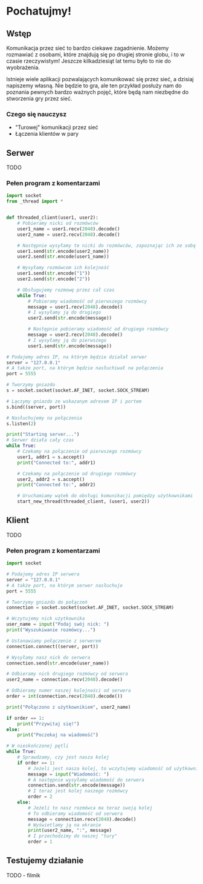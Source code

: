 # Pochatujmy!

## Wstęp

Komunikacja przez sieć to bardzo ciekawe zagadnienie. Możemy rozmawiać z osobami, które znajdują się po drugiej stronie globu, i to w czasie rzeczywistym! Jeszcze kilkadziesiąt lat temu było to nie do wyobrażenia.

Istnieje wiele aplikacji pozwalających komunikować się przez sieć, a dzisiaj napiszemy własną. Nie będzie to gra, ale ten przykład posłuży nam do poznania pewnych bardzo ważnych pojęć, które będą nam niezbędne do stworzenia gry przez sieć.

### Czego się nauczysz

* "Turowej" komunikacji przez sieć
* Łączenia klientów w pary

## Serwer

TODO

### Pełen program z komentarzami

```python
import socket
from _thread import *


def threaded_client(user1, user2):
    # Pobieramy nicki od rozmówców
    user1_name = user1.recv(2048).decode()
    user2_name = user2.recv(2048).decode()

    # Następnie wysyłamy te nicki do rozmówców, zapoznając ich ze sobą
    user1.send(str.encode(user2_name))
    user2.send(str.encode(user1_name))

    # Wysyłamy rozmówcom ich kolejność
    user1.send(str.encode("1"))
    user2.send(str.encode("2"))

    # Obsługujemy rozmowę przez cał czas
    while True:
        # Pobieramy wiadomość od pierwszego rozmówcy
        message = user1.recv(2048).decode()
        # I wysyłamy ją do drugiego
        user2.send(str.encode(message))

        # Następnie pobieramy wiadomość od drugiego rozmówcy
        message = user2.recv(2048).decode()
        # I wysyłamy ją do pierwszego
        user1.send(str.encode(message))

# Podajemy adres IP, na którym będzie działał serwer
server = "127.0.0.1"
# A także port, na którym będzie nasłuchiwał na połączenia
port = 5555

# Tworzymy gniazdo
s = socket.socket(socket.AF_INET, socket.SOCK_STREAM)

# Lączymy gniazdo ze wskazanym adresem IP i portem
s.bind((server, port))

# Nasłuchujemy na połączenia
s.listen(2)

print("Starting server...")
# Serwer działa cały czas
while True:
    # Czekamy na połączenie od pierwszego rozmówcy
    user1, addr1 = s.accept()
    print("Connected to:", addr1)

    # Czekamy na połączenie od drugiego rozmówcy
    user2, addr2 = s.accept()
    print("Connected to:", addr2)

    # Uruchamiamy wątek do obsługi komunikacji pomiędzy użytkownikami
    start_new_thread(threaded_client, (user1, user2))
```

## Klient

TODO

### Pełen program z komentarzami

```python
import socket

# Podajemy adres IP serwera
server = "127.0.0.1"
# A także port, na którym serwer nasłuchuje
port = 5555

# Tworzymy gniazdo do połączeń
connection = socket.socket(socket.AF_INET, socket.SOCK_STREAM)

# Wczytujemy nick użytkownika
user_name = input("Podaj swój nick: ")
print("Wyszukiwanie rozmówcy...")

# Ustanawiamy połączenie z serwerem
connection.connect((server, port))

# Wysyłamy nasz nick do serwera
connection.send(str.encode(user_name))

# Odbieramy nick drugiego rozmówcy od serwera
user2_name = connection.recv(2048).decode()

# Odbieramy numer naszej kolejności od serwera
order = int(connection.recv(2048).decode())

print("Połączono z użytkownikiem", user2_name)

if order == 1:
    print("Przywitaj się!")
else:
    print("Poczekaj na wiadomość")

# W nieskończonej pętli
while True:
    # Sprawdzamy, czy jest nasza kolej
    if order == 1:
        # Jeżeli jest nasza kolej, to wczytujemy wiadomość od użytkownika
        message = input("Wiadomość: ")
        # A następnie wysyłamy wiadomość do serwera
        connection.send(str.encode(message))
        # I teraz jest kolej naszego rozmówcy
        order = 2
    else:
        # Jeżeli to nasz rozmówca ma teraz swoją kolej
        # To odbieramy wiadomość od serwera
        message = connection.recv(2048).decode()
        # Wyświetlamy ją na ekranie
        print(user2_name, ":", message)
        # I przechodzimy do naszej "tury"
        order = 1
```

## Testujemy działanie

TODO - filmik
